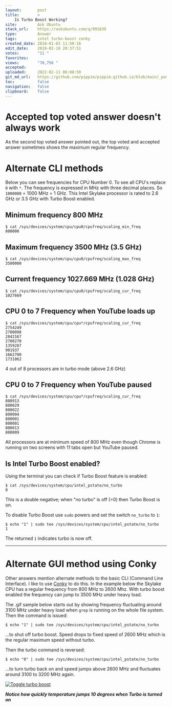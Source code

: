 ```yaml
---
layout:       post
title:        >
    Is Turbo Boost Working?
site:         Ask Ubuntu
stack_url:    https://askubuntu.com/q/991839
type:         Answer
tags:         intel turbo-boost conky
created_date: 2018-01-03 11:50:16
edit_date:    2018-02-10 20:37:51
votes:        "11 "
favorites:    
views:        "70,756 "
accepted:     
uploaded:     2022-02-11 06:08:50
git_md_url:   https://github.com/pippim/pippim.github.io/blob/main/_posts/2018/2018-01-03-Is-Turbo-Boost-Working_.md
toc:          false
navigation:   false
clipboard:    false
---
```


# Accepted top voted answer doesn't always work

As the second top voted answer pointed out, the top voted and accepted answer sometimes shows the maximum regular frequency.

# Alternate CLI methods

Below you can see frequencies for CPU Number 0. To see all CPU's replace `0` with `*`. The frequency is expressed in MHz with three decimal places. So `1000000` = 1000 MHz = 1 GHz. This Intel Skylake processor is rated to 2.6 GHz or 3.5 GHz with Turbo Boost enabled.

## Minimum frequency 800 MHz

``` 
$ cat /sys/devices/system/cpu/cpu0/cpufreq/scaling_min_freq
800000
```

## Maximum frequency 3500 MHz (3.5 GHz)

``` 
$ cat /sys/devices/system/cpu/cpu0/cpufreq/scaling_max_freq
3500000
```

## Current frequency 1027.669 MHz (1.028 GHz)

``` 
$ cat /sys/devices/system/cpu/cpu0/cpufreq/scaling_cur_freq
1027669
```

## CPU 0 to 7 Frequency when YouTube loads up

``` 
$ cat /sys/devices/system/cpu/cpu*/cpufreq/scaling_cur_freq
2754249
2700098
2842167
2700270
1359287
901937
1662780
1731062
```

4 out of 8 processors are in turbo mode (above 2.6 GHz)

## CPU 0 to 7 Frequency when YouTube paused

``` 
$ cat /sys/devices/system/cpu/cpu*/cpufreq/scaling_cur_freq
808913
800029
800022
800004
800001
800001
800013
800009
```

All processors are at minimum speed of 800 MHz even though Chrome is running on two screens with 11 tabs open but YouTube paused.

## Is Intel Turbo Boost enabled?

Using the terminal you can check if Turbo Boost feature is enabled:

``` 
$ cat /sys/devices/system/cpu/intel_pstate/no_turbo
0
```

This is a double negative; when "no turbo" is off (=0) then Turbo Boost is on.

To disable Turbo Boost use `sudo` powers and set the switch `no_turbo` to `1`:

``` 
$ echo "1" | sudo tee /sys/devices/system/cpu/intel_pstate/no_turbo
1
```

The returned `1` indicates turbo is now off.

----------


# Alternate GUI method using Conky

Other answers mention alternate methods to the basic CLI (Command Line Interface). I like to use [Conky][1] to do this. In the example below the Skylake CPU has a regular frequency from 800 MHz to 2600 Mhz. With turbo boost enabled the frequency can jump to 3500 MHz under heavy load. 

The .gif sample below starts out by showing frequency fluctuating around 3100 MHz under heavy load when `grep` is running on the whole file system. Then the command is issued:

``` 
$ echo "1" | sudo tee /sys/devices/system/cpu/intel_pstate/no_turbo
```

...to shut off turbo boost. Speed drops to fixed speed of 2600 MHz which is the regular maximum speed without turbo.

Then the turbo command is reversed:

``` 
$ echo "0" | sudo tee /sys/devices/system/cpu/intel_pstate/no_turbo
```

...to turn turbo back on and speed jumps above 2600 MHz and fluctuates around 3100 to 3200 MHz again.

[![Toggle turbo boost][2]][2]

***Notice how quickly temperature jumps 10 degrees when Turbo is turned on***

  [1]: https://ubuntuforums.org/showthread.php?t=281865
  [2]: https://i.stack.imgur.com/eE0oo.gif
